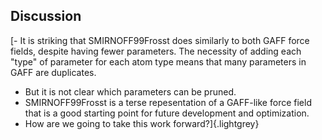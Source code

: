 ## Discussion

[- It is striking that SMIRNOFF99Frosst does similarly to both GAFF force fields, despite having fewer parameters.
The necessity of adding each "type" of parameter for each atom type means that many parameters in GAFF are duplicates.
- But it is not clear which parameters can be pruned.
- SMIRNOFF99Frosst is a terse repesentation of a GAFF-like force field that is a good starting point for future development and optimization.
- How are we going to take this work forward?]{.lightgrey}
